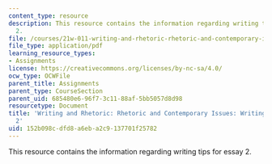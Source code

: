 ```yaml
---
content_type: resource
description: This resource contains the information regarding writing tips for essay
  2.
file: /courses/21w-011-writing-and-rhetoric-rhetoric-and-contemporary-issues-fall-2015/152b098cdfd8a6eba2c9137701f25782_MIT21W_011F15_writing2.pdf
file_type: application/pdf
learning_resource_types:
- Assignments
license: https://creativecommons.org/licenses/by-nc-sa/4.0/
ocw_type: OCWFile
parent_title: Assignments
parent_type: CourseSection
parent_uid: 685480e6-96f7-3c11-88af-5bb5057d8d98
resourcetype: Document
title: 'Writing and Rhetoric: Rhetoric and Contemporary Issues: Writing Tips for Essay
  2'
uid: 152b098c-dfd8-a6eb-a2c9-137701f25782
---
```

This resource contains the information regarding writing tips for essay 2.